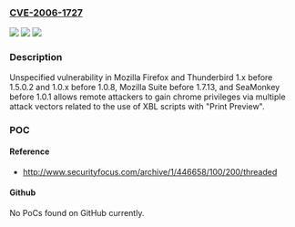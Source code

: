 ### [CVE-2006-1727](https://cve.mitre.org/cgi-bin/cvename.cgi?name=CVE-2006-1727)
![](https://img.shields.io/static/v1?label=Product&message=n%2Fa&color=blue)
![](https://img.shields.io/static/v1?label=Version&message=n%2Fa&color=blue)
![](https://img.shields.io/static/v1?label=Vulnerability&message=n%2Fa&color=brighgreen)

### Description

Unspecified vulnerability in Mozilla Firefox and Thunderbird 1.x before 1.5.0.2 and 1.0.x before 1.0.8, Mozilla Suite before 1.7.13, and SeaMonkey before 1.0.1 allows remote attackers to gain chrome privileges via multiple attack vectors related to the use of XBL scripts with "Print Preview".

### POC

#### Reference
- http://www.securityfocus.com/archive/1/446658/100/200/threaded

#### Github
No PoCs found on GitHub currently.

